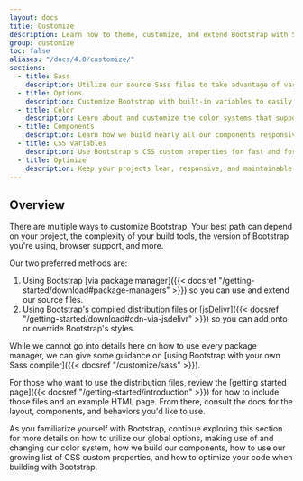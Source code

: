 ```yaml
---
layout: docs
title: Customize
description: Learn how to theme, customize, and extend Bootstrap with Sass, a boatload of global options, an expansive color system, and more.
group: customize
toc: false
aliases: "/docs/4.0/customize/"
sections:
  - title: Sass
    description: Utilize our source Sass files to take advantage of variables, maps, mixins, and functions.
  - title: Options
    description: Customize Bootstrap with built-in variables to easily toggle global CSS preferences.
  - title: Color
    description: Learn about and customize the color systems that support the entire toolkit.
  - title: Components
    description: Learn how we build nearly all our components responsively and with base and modifier classes.
  - title: CSS variables
    description: Use Bootstrap's CSS custom properties for fast and forward-looking design and development.
  - title: Optimize
    description: Keep your projects lean, responsive, and maintainable so you can deliver the best experience.
---
```


## Overview

There are multiple ways to customize Bootstrap. Your best path can depend on your project, the complexity of your build tools, the version of Bootstrap you're using, browser support, and more.

Our two preferred methods are:

1. Using Bootstrap [via package manager]({{< docsref "/getting-started/download#package-managers" >}}) so you can use and extend our source files.
2. Using Bootstrap's compiled distribution files or [jsDelivr]({{< docsref "/getting-started/download#cdn-via-jsdelivr" >}}) so you can add onto or override Bootstrap's styles.

While we cannot go into details here on how to use every package manager, we can give some guidance on [using Bootstrap with your own Sass compiler]({{< docsref "/customize/sass" >}}).

For those who want to use the distribution files, review the [getting started page]({{< docsref "/getting-started/introduction" >}}) for how to include those files and an example HTML page. From there, consult the docs for the layout, components, and behaviors you'd like to use.

As you familiarize yourself with Bootstrap, continue exploring this section for more details on how to utilize our global options, making use of and changing our color system, how we build our components, how to use our growing list of CSS custom properties, and how to optimize your code when building with Bootstrap.

